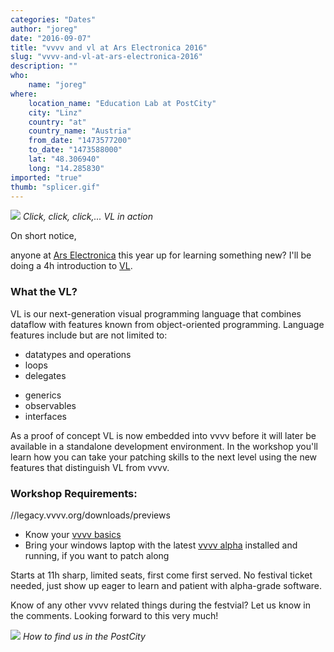 ```yaml
---
categories: "Dates"
author: "joreg"
date: "2016-09-07"
title: "vvvv and vl at Ars Electronica 2016"
slug: "vvvv-and-vl-at-ars-electronica-2016"
description: ""
who: 
    name: "joreg"
where: 
    location_name: "Education Lab at PostCity"
    city: "Linz"
    country: "at"
    country_name: "Austria"
    from_date: "1473577200"
    to_date: "1473588000"
    lat: "48.306940"
    long: "14.285830"
imported: "true"
thumb: "splicer.gif"
---
```



![](splicer.gif)
*Click, click, click,... VL in action*

On short notice,

anyone at [Ars Electronica](http://www.aec.at/radicalatoms) this year up for learning something new? I'll be doing a 4h introduction to [VL](https://betadocs.vvvv.org/using-vvvv/vl.html).

### What the VL?

VL is our next-generation visual programming language that combines dataflow with features known from object-oriented programming. Language features include but are not limited to:
<!--{SPLIT()}-->
- datatypes and operations
- loops
- delegates
<!--~~~-->
- generics
- observables
- interfaces
<!--{SPLIT}-->
As a proof of concept VL is now embedded into vvvv before it will later be available in a standalone development environment. In the workshop you'll learn how you can take your patching skills to the next level using the new features that distinguish VL from vvvv.

### Workshop Requirements:
//legacy.vvvv.org/downloads/previews
* Know your [vvvv basics](https://betadocs.vvvv.org/learning/tutorials/index.html)
* Bring your windows laptop with the latest [vvvv alpha](https://legacy.vvvv.org/downloads/previews) installed and running, if you want to patch along

Starts at 11h sharp, limited seats, first come first served. No festival ticket needed, just show up eager to learn and patient with alpha-grade software.

Know of any other vvvv related things during the festvial? Let us know in the comments. Looking forward to this very much!

![](edulab.png)
*How to find us in the PostCity*
